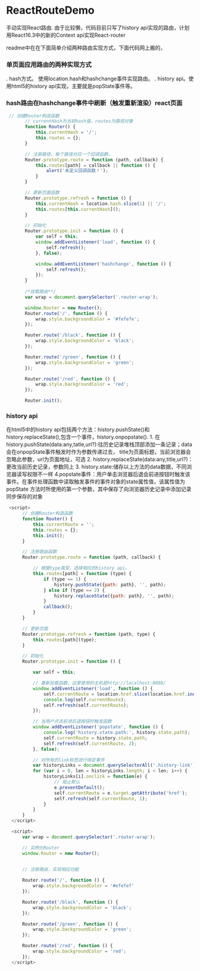 

# ReactRouteDemo
手动实现React路由. 由于比较懒，代码目前只写了history api实现的路由，计划用React16.3中的新的Context api实现React-router

readme中在在下面简单介绍两种路由实现方式，下面代码网上搬的，

### 单页面应用路由的两种实现方式
 . hash方式。 使用location.hash和hashchange事件实现路由。 
 . history api。使用html5的history api实现，主要就是popState事件等。
 
### hash路由在hashchange事件中刷新（触发重新渲染）react页面
 
 ```javascript
  // 创建Router构造函数
        // currentHash为当前hash值，routes为路径对象
        function Router() {
            this.currentHash = '/';
            this.routes = {};
        }

        // 注册路径，每个路径对应一个回调函数。 
        Router.prototype.route = function (path, callback) {
            this.routes[path] = callback || function () {
                alert('未定义回调函数！');
            }
        }

        // 更新页面函数
        Router.prototype.refresh = function () {
            this.currentHash = location.hash.slice(1) || '/';
            this.routes[this.currentHash]();
        }

        // 初始化
        Router.prototype.init = function () {
            var self = this;
            window.addEventListener('load', function () {
                self.refresh();
            }, false);  

            window.addEventListener('hashchange', function () {
                self.refresh();
            });
        }
        
        /*挂载路由**/
        var wrap = document.querySelector('.router-wrap');

        window.Router = new Router();
        Router.route('/', function () {
            wrap.style.backgroundColor = '#fefefe';
        });

        Router.route('/black', function () {
            wrap.style.backgroundColor = 'black';
        });

        Router.route('/green', function () {
            wrap.style.backgroundColor = 'green';
        });

        Router.route('/red', function () {
            wrap.style.backgroundColor = 'red';
        });

        Router.init();

 ```
### history api

  在html5中的history api包括两个方法：history.pushState()和history.replaceState(),包含一个事件，history.onpopstate().
    1. 在history.pushState(data:any,tatle,url?):往历史记录堆栈顶部添加一条记录；data会在onpopState事件触发时作为参数传递过去，
  title为页面标题，当前浏览器会忽略此参数，url为页面地址，可选
    2. history.replaceState(data:any,title,url?)：更改当前历史记录，参数同上
    3. history.state:储存以上方法的data数据，不同浏览器读写权限不一样
    4.popstate事件：用户单击浏览器后退会前进按钮时触发该事件。在事件处理函数中读取触发事件的事件对象的state属性值，该属性值为popState
  方法时所使用的第一个参数，其中保存了向浏览器历史记录中添加记录同步保存的对象
  
  ```javascript
   <script>
        // 创建Router构造函数
        function Router() {
            this.currentRoute = '';
            this.routes = {};
            this.init();
        }

        // 注册路由函数
        Router.prototype.route = function (path, callback) {

            // 根据type类型，选择相应的history api。  
            this.routes[path] = function (type) {
                if (type == 1) {
                    history.pushState({path: path}, '', path);
                } else if (type == 2) {
                    history.replaceState({path: path}, '', path);
                }
                callback();
            }
        }

        // 更新页面
        Router.prototype.refresh = function (path, type) {
            this.routes[path](type);
        }

        // 初始化
        Router.prototype.init = function () {

            var self = this;

            // 重新加载函数，这里使用的主机是http://localhost:8088/
            window.addEventListener('load', function () {
                self.currentRoute = location.href.slice(location.href.indexOf('/', 8));
                console.log(self.currentRoute);
                self.refresh(self.currentRoute);
            });

            // 当用户点击前进后退按钮时触发函数
            window.addEventListener('popstate', function () {
                console.log('history.state.path:', history.state.path);
                self.currentRoute = history.state.path;
                self.refresh(self.currentRoute, 2);
            }, false);

            // 对所有的link标签进行绑定事件
            var historyLinks = document.querySelectorAll('.history-link');
            for (var i = 0, len = historyLinks.length; i < len; i++) {
                historyLinks[i].onclick = function(e) {
                    // 阻止默认
                    e.preventDefault();
                    self.currentRoute = e.target.getAttribute('href');
                    self.refresh(self.currentRoute, 1);
                }
            }
        }
    </script>

    <script>
        var wrap = document.querySelector('.router-wrap');

        // 实例化Router
        window.Router = new Router();


        // 注册路由，实现相应功能
            
        Router.route('/', function () {
            wrap.style.backgroundColor = '#efefef'
        });

        Router.route('/black', function () {
            wrap.style.backgroundColor = 'black';
        });

        Router.route('/green', function () {
            wrap.style.backgroundColor = 'green';
        });

        Router.route('/red', function () {
            wrap.style.backgroundColor = 'red';
        });
    </script>

  ```
